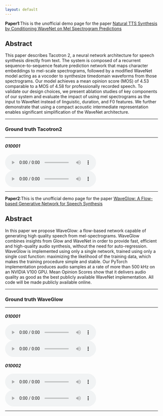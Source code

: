 ```yaml
---
layout: default
---
```

**Paper1**:This is the unofficial demo page for the paper [Natural TTS Synthesis by Conditioning WaveNet on Mel Spectrogram Predictions](https://arxiv.org/abs/1712.05884)
## Abstract
This paper describes Tacotron 2, a neural network architecture for speech synthesis directly from text. The system is composed of a recurrent sequence-to-sequence feature prediction network that maps character embeddings to mel-scale spectrograms, followed by a modified WaveNet model acting as a vocoder to synthesize timedomain waveforms from those spectrograms. Our model achieves a mean opinion score (MOS) of 4.53 comparable to a MOS of 4.58 for professionally recorded speech. To validate our design choices, we present ablation studies of key components of our system and evaluate the impact of using mel spectrograms as the input to WaveNet instead of linguistic, duration, and F0 features. We further demonstrate that using a compact acoustic intermediate representation enables significant simplification of the WaveNet architecture.
- - -
### Ground truth  Tacotron2
- - -
#### *010001*
<audio src="010001.wav" controls preload></audio><audio src="010001.wav_synthesis.wav" controls preload></audio>
- - -
**Paper2**:This is the unofficial demo page for the paper [WaveGlow: A Flow-based Generative Network for Speech Synthesis](https://arxiv.org/abs/1811.00002)
## Abstract
In this paper we propose WaveGlow: a flow-based network capable of generating high quality speech from mel-spectrograms. WaveGlow combines insights from Glow and WaveNet in order to provide fast, efficient and high-quality audio synthesis, without the need for auto-regression. WaveGlow is implemented using only a single network, trained using only a single cost function: maximizing the likelihood of the training data, which makes the training procedure simple and stable. Our PyTorch implementation produces audio samples at a rate of more than 500 kHz on an NVIDIA V100 GPU. Mean Opinion Scores show that it delivers audio quality as good as the best publicly available WaveNet implementation. All code will be made publicly available online.
- - -
### Ground truth  WaveGlow
- - -
#### *010001*
<audio src="010001.wav" controls preload></audio><audio src="010001.wav_synthesis.wav" controls preload></audio>
#### *010002*
<audio src="010002.wav" controls preload></audio><audio src="010002.wav_synthesis.wav" controls preload></audio>
- - -
